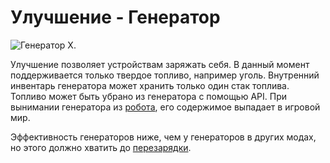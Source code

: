 # Улучшение - Генератор

![Генератор X.](oredict:oc:generatorUpgrade)

Улучшение позволяет устройствам заряжать себя. В данный момент поддерживается только твердое топливо, например уголь. Внутренний инвентарь генератора может хранить только один стак топлива. Топливо может быть убрано из генератора с помощью API. При вынимании генератора из [робота](../block/robot.md), его содержимое выпадает в игровой мир.

Эффективность генераторов ниже, чем у генераторов в других модах, но этого должно хватить до [перезарядки](../block/charger.md).
